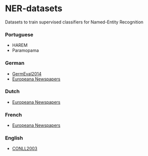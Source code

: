 # NER-datasets
Datasets to train supervised classifiers for Named-Entity Recognition

<a name="pt"></a>
### Portuguese
 * HAREM
 * Paramopama

<a name="de"></a>
### German
 * [GermEval2014](https://github.com/davidsbatista/NER-datasets/tree/master/GermEval2014)
 * [Europeana Newspapers](https://github.com/EuropeanaNewspapers/ner-corpora)
 
<a name="nl"></a>
### Dutch
 * [Europeana Newspapers](https://github.com/EuropeanaNewspapers/ner-corpora)

<a name="fr"></a>
### French
 * [Europeana Newspapers](https://github.com/EuropeanaNewspapers/ner-corpora)

<a name="en"></a>
### English
 * [CONLL2003](https://github.com/davidsbatista/NER-datasets/tree/master/CONLL2003)
